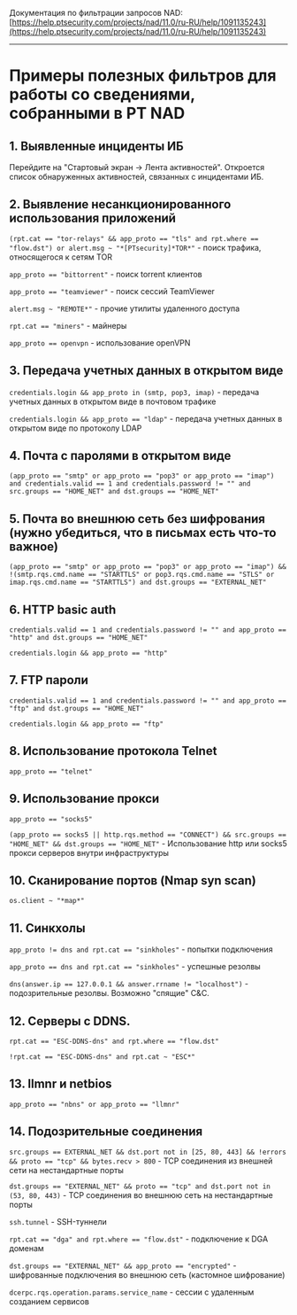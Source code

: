 Документация по фильтрации запросов NAD:
[https://help.ptsecurity.com/projects/nad/11.0/ru-RU/help/1091135243](https://help.ptsecurity.com/projects/nad/11.0/ru-RU/help/1091135243)


***
# Примеры полезных фильтров для работы со сведениями, собранными в PT NAD

## 1. Выявленные инциденты ИБ

Перейдите на "Стартовый экран -> Лента активностей". Откроется список обнаруженных активностей, связанных с инцидентами ИБ.

## 2. Выявление несанкционированного использования приложений

`(rpt.cat == "tor-relays" && app_proto == "tls" and rpt.where == "flow.dst") or alert.msg ~ "*[PTsecurity]*TOR*"` - поиск трафика, относящегося к сетям TOR

`app_proto == "bittorrent"` - поиск torrent клиентов

`app_proto == "teamviewer"` - поиск сессий TeamViewer

`alert.msg ~ "REMOTE*"` - прочие утилиты удаленного доступа

`rpt.cat == "miners"` - майнеры

`app_proto == openvpn` - использование openVPN

## 3. Передача учетных данных в открытом виде

`credentials.login && app_proto in (smtp, pop3, imap)` - передача учетных данных в открытом виде в почтовом трафике

`credentials.login && app_proto == "ldap"` - передача учетных данных в открытом виде по протоколу LDAP

## 4. Почта с паролями в открытом виде
`(app_proto == "smtp" or app_proto == "pop3" or app_proto == "imap") and credentials.valid == 1 and credentials.password != "" and src.groups == "HOME_NET" and dst.groups == "HOME_NET"`

## 5. Почта во внешнюю сеть без шифрования (нужно убедиться, что в письмах есть что-то важное)
`(app_proto == "smtp" or app_proto == "pop3" or app_proto == "imap") && !(smtp.rqs.cmd.name == "STARTTLS" or pop3.rqs.cmd.name == "STLS" or imap.rqs.cmd.name == "STARTTLS") and dst.groups == "EXTERNAL_NET"`

## 6. HTTP basic auth
`credentials.valid == 1 and credentials.password != "" and app_proto == "http" and dst.groups == "HOME_NET"`

`credentials.login && app_proto == "http"`

## 7. FTP пароли
`credentials.valid == 1 and credentials.password != "" and app_proto == "ftp" and dst.groups == "HOME_NET"`

`credentials.login && app_proto == "ftp"`

## 8. Использование протокола Telnet
`app_proto == "telnet"`

## 9. Использование прокси
`app_proto == "socks5"`

`(app_proto == socks5 || http.rqs.method == "CONNECT") && src.groups == "HOME_NET" && dst.groups == "HOME_NET"` - Использование http или socks5 прокси серверов внутри инфраструктуры

## 10. Сканирование портов (Nmap syn scan)
`os.client ~ "*map*"`

## 11. Синкхолы
`app_proto != dns and rpt.cat == "sinkholes"` - попытки подключения
 
`app_proto == dns and rpt.cat == "sinkholes"` - успешные резолвы

`dns(answer.ip == 127.0.0.1 && answer.rrname != "localhost")` - подозрительные резолвы. Возможно "спящие" C&C.

## 12. Серверы с DDNS.
`rpt.cat == "ESC-DDNS-dns" and rpt.where == "flow.dst"`

`!rpt.cat == "ESC-DDNS-dns" and rpt.cat ~ "ESC*"`

## 13. llmnr и netbios
`app_proto == "nbns" or app_proto == "llmnr"`

## 14. Подозрительные соединения

`src.groups == EXTERNAL_NET && dst.port not in [25, 80, 443] && !errors && proto == "tcp" && bytes.recv > 800` - TCP соединения из внешней сети на нестандартные порты

`dst.groups == "EXTERNAL_NET" && proto == "tcp" and dst.port not in (53, 80, 443)`  -  TCP соединения во внешнюю сеть на нестандартные порты

`ssh.tunnel` - SSH-туннели

`rpt.cat == "dga" and rpt.where == "flow.dst"` - подключение к DGA доменам

`dst.groups == "EXTERNAL_NET" && app_proto == "encrypted"` - шифрованные подключения во внешнюю сеть (кастомное шифрование)

`dcerpc.rqs.operation.params.service_name` - сессии с удаленным созданием сервисов